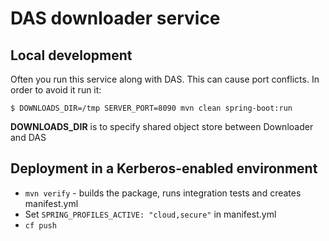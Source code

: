 DAS downloader service
======================

Local development
-----------------

Often you run this service along with DAS. This can cause port conflicts. In order to avoid it run it:

    $ DOWNLOADS_DIR=/tmp SERVER_PORT=8090 mvn clean spring-boot:run

**DOWNLOADS_DIR** is to specify shared object store between Downloader and DAS

Deployment in a Kerberos-enabled environment
--------------------------------------------
* `mvn verify` - builds the package, runs integration tests and creates manifest.yml
* Set `SPRING_PROFILES_ACTIVE: "cloud,secure"` in manifest.yml
* `cf push`
